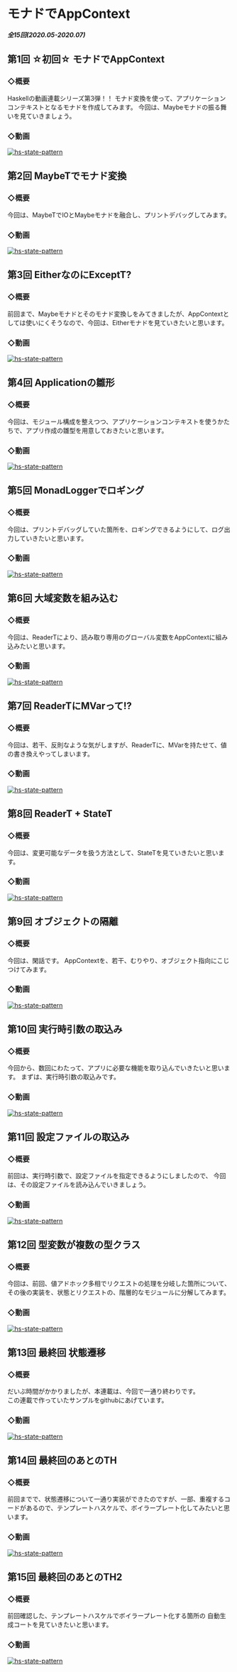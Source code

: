 # モナドでAppContext
___全15回(2020.05-2020.07)___

## 第1回 ☆初回☆ モナドでAppContext
### ◇概要
Haskellの動画連載シリーズ第3弾！！
モナド変換を使って、アプリケーションコンテキストとなるモナドを作成してみます。
今回は、Maybeモナドの振る舞いを見ていきましょう。
### ◇動画
[![hs-state-pattern](http://img.youtube.com/vi/oavuC8fEg1I/0.jpg)](https://youtu.be/oavuC8fEg1I)


## 第2回 MaybeTでモナド変換
### ◇概要
今回は、MaybeTでIOとMaybeモナドを融合し、プリントデバッグしてみます。
### ◇動画
[![hs-state-pattern](http://img.youtube.com/vi/Ataaqr7MCMo/0.jpg)](https://youtu.be/Ataaqr7MCMo)


## 第3回 EitherなのにExceptT?
### ◇概要
前回まで、Maybeモナドとそのモナド変換しをみてきましたが、AppContextとしては使いにくそうなので、今回は、Eitherモナドを見ていきたいと思います。
### ◇動画
[![hs-state-pattern](http://img.youtube.com/vi/GJ-44ZrFWxI/0.jpg)](https://youtu.be/GJ-44ZrFWxI)


## 第4回 Applicationの雛形
### ◇概要
今回は、モジュール構成を整えつつ、アプリケーションコンテキストを使うかたちで、アプリ作成の雛型を用意しておきたいと思います。
### ◇動画
[![hs-state-pattern](http://img.youtube.com/vi/8G25kw1twsw/0.jpg)](https://youtu.be/8G25kw1twsw)



## 第5回 MonadLoggerでロギング
### ◇概要
今回は、プリントデバッグしていた箇所を、ロギングできるようにして、ログ出力していきたいと思います。
### ◇動画
[![hs-state-pattern](http://img.youtube.com/vi/YRaWAX4vf9g/0.jpg)](https://youtu.be/YRaWAX4vf9g)



## 第6回 大域変数を組み込む
### ◇概要
今回は、ReaderTにより、読み取り専用のグローバル変数をAppContextに組み込みたいと思います。
### ◇動画
[![hs-state-pattern](http://img.youtube.com/vi/jsujZhd1YBk/0.jpg)](https://youtu.be/jsujZhd1YBk)


## 第7回 ReaderTにMVarって!?
### ◇概要
今回は、若干、反則なような気がしますが、ReaderTに、MVarを持たせて、値の書き換えやってしまいます。
### ◇動画
[![hs-state-pattern](http://img.youtube.com/vi/nrWthpU9IBc/0.jpg)](https://youtu.be/nrWthpU9IBc)


## 第8回 ReaderT + StateT
### ◇概要
今回は、変更可能なデータを扱う方法として、StateTを見ていきたいと思います。

### ◇動画
[![hs-state-pattern](http://img.youtube.com/vi/NAQB4ne3KZI/0.jpg)](https://youtu.be/NAQB4ne3KZI)


## 第9回 オブジェクトの隔離
### ◇概要
今回は、閑話です。
AppContextを、若干、むりやり、オブジェクト指向にこじつけてみます。
### ◇動画
[![hs-state-pattern](http://img.youtube.com/vi/svdabZ8Q1RM/0.jpg)](https://youtu.be/svdabZ8Q1RM)


## 第10回 実行時引数の取込み
### ◇概要
今回から、数回にわたって、アプリに必要な機能を取り込んでいきたいと思います。
まずは、実行時引数の取込みです。
### ◇動画
[![hs-state-pattern](http://img.youtube.com/vi/OdyXNQhYUV4/0.jpg)](https://youtu.be/OdyXNQhYUV4)


## 第11回 設定ファイルの取込み
### ◇概要
前回は、実行時引数で、設定ファイルを指定できるようにしましたので、
今回は、その設定ファイルを読み込んでいきましょう。
### ◇動画
[![hs-state-pattern](http://img.youtube.com/vi/tq5zjfxdNzI/0.jpg)](https://youtu.be/tq5zjfxdNzI)


## 第12回 型変数が複数の型クラス
### ◇概要
今回は、前回、値アドホック多相でリクエストの処理を分岐した箇所について、
その後の実装を、状態とリクエストの、階層的なモジュールに分解してみます。
### ◇動画
[![hs-state-pattern](http://img.youtube.com/vi/KKs4063YsM0/0.jpg)](https://youtu.be/KKs4063YsM0)


## 第13回 最終回 状態遷移
### ◇概要
だいぶ時間がかかりましたが、本連載は、今回で一通り終わりです。  
この連載で作っていたサンプルをgithubにあげています。
### ◇動画
[![hs-state-pattern](http://img.youtube.com/vi/GEA1gnX8fUA/0.jpg)](https://youtu.be/GEA1gnX8fUA)


## 第14回 最終回のあとのTH
### ◇概要
前回までで、状態遷移について一通り実装ができたのですが、一部、重複するコードがあるので、テンプレートハスケルで、ボイラープレート化してみたいと思います。
### ◇動画
[![hs-state-pattern](http://img.youtube.com/vi/0kLFVeK6akI/0.jpg)](https://youtu.be/0kLFVeK6akI)

## 第15回 最終回のあとのTH2
### ◇概要
前回確認した、テンプレートハスケルでボイラープレート化する箇所の
自動生成コートを見ていきたいと思います。
### ◇動画
[![hs-state-pattern](http://img.youtube.com/vi/IJJyRx0j8P8/0.jpg)](https://youtu.be/IJJyRx0j8P8)


